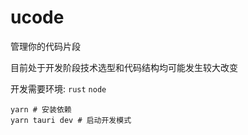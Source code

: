 # ucode

管理你的代码片段

目前处于开发阶段技术选型和代码结构均可能发生较大改变

开发需要环境: `rust` `node`

```shell
yarn # 安装依赖
yarn tauri dev # 启动开发模式
```